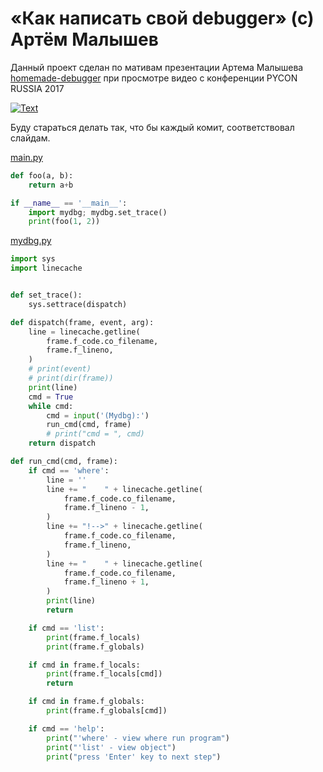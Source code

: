 # «Как написать свой debugger» (c) Артём Малышев

Данный проект сделан по мативам презентации Артема Малышева [homemade-debugger](http://proofit404.github.io/talks/homemade-debugger/slides/#/) при просмотре видео с конференции PYCON RUSSIA 2017

[![Text](https://j.gifs.com/Y62QMW.gif)](https://youtu.be/x7-RCv3jjqA)

Буду стараться делать так, что бы каждый комит, соответствовал слайдам.

[main.py](main.py)
```python
def foo(a, b):
    return a+b

if __name__ == '__main__':
    import mydbg; mydbg.set_trace()
    print(foo(1, 2))

```

[mydbg.py](mydbg.py)
```python
import sys
import linecache


def set_trace():
    sys.settrace(dispatch)

def dispatch(frame, event, arg):
    line = linecache.getline(
        frame.f_code.co_filename,
        frame.f_lineno,
    )
    # print(event)
    # print(dir(frame))
    print(line)
    cmd = True
    while cmd:
        cmd = input('(Mydbg):')
        run_cmd(cmd, frame)
        # print("cmd = ", cmd)
    return dispatch

def run_cmd(cmd, frame):
    if cmd == 'where':
        line = ''
        line += "    " + linecache.getline(
            frame.f_code.co_filename,
            frame.f_lineno - 1,
        )
        line += "!-->" + linecache.getline(
            frame.f_code.co_filename,
            frame.f_lineno,
        )
        line += "    " + linecache.getline(
            frame.f_code.co_filename,
            frame.f_lineno + 1,
        )
        print(line)
        return

    if cmd == 'list':
        print(frame.f_locals)
        print(frame.f_globals)

    if cmd in frame.f_locals:
        print(frame.f_locals[cmd])
        return

    if cmd in frame.f_globals:
        print(frame.f_globals[cmd])

    if cmd == 'help':
        print("'where' - view where run program")
        print("'list' - view object")
        print("press 'Enter' key to next step")

```